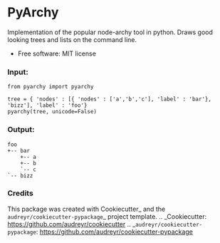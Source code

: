 
# PyArchy

Implementation of the popular node-archy tool in python.
Draws good looking trees and lists on the command line.

* Free software: MIT license

### Input:

```
from pyarchy import pyarchy

tree = { 'nodes' : [{ 'nodes' : ['a','b','c'], 'label' : 'bar'}, 'bizz'], 'label' : 'foo'}
pyarchy(tree, unicode=False)
```
### Output:
```
foo
+-- bar
    +-- a
    +-- b
    `-- c
`-- bizz
```

### Credits
This package was created with Cookiecutter_ and the `audreyr/cookiecutter-pypackage`_ project template.
.. _Cookiecutter: https://github.com/audreyr/cookiecutter
.. _`audreyr/cookiecutter-pypackage`: https://github.com/audreyr/cookiecutter-pypackage


